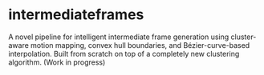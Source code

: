 # intermediateframes
 A novel pipeline for intelligent intermediate frame generation using cluster-aware motion mapping, convex hull boundaries, and Bézier-curve-based interpolation. Built from scratch on top of a completely new clustering algorithm. (Work in progress)
